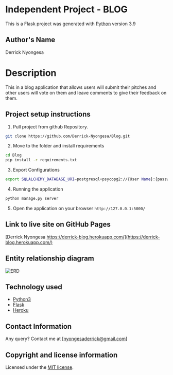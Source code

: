 # Independent Project - BLOG

This is a Flask project was generated with [Python](https://www.python.org/) version 3.9


## Author's Name
Derrick Nyongesa


# Description
This in a blog application that allows users will submit their pitches and other users will vote on them and leave comments to give their feedback on them.


## Project setup instructions
1. Pull project from github Repository.

```bash
git clone https://github.com/Derrick-Nyongesa/Blog.git
``` 
2. Move to the folder and install requirements
  ```bash
  cd Blog
  pip install -r requirements.txt
  ```
3. Export Configurations
  ```bash
  export SQLALCHEMY_DATABASE_URI=postgresql+psycopg2://{User Name}:{password}@localhost/{database name}
  ```
4. Running the application
  ```bash
  python manage.py server
  ```
5. Open the application on your browser `http://127.0.0.1:5000/`


## Link to live site on GitHub Pages
[Derrick Nyongesa https://derrick-blog.herokuapp.com/](https://derrick-blog.herokuapp.com/)


## Entity relationship diagram 
![ERD](https://user-images.githubusercontent.com/78686755/115996397-b3f2e300-a5e7-11eb-81c1-80c4e8b4b2da.jpeg)



## Technology used
* [Python3](https://www.python.org/)
* [Flask](http://flask.pocoo.org/)
* [Heroku](https://heroku.com)


## Contact Information 
Any query? Contact me at [nyongesaderrick@gmail.com]


## Copyright and license information
Licensed under the [MIT license](LICENSE).